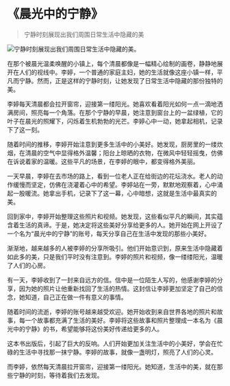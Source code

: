 # 《晨光中的宁静》
> 宁静时刻展现出我们周围日常生活中隐藏的美


![宁静时刻展现出我们周围日常生活中隐藏的美。](/images/aafcc97f67c84c57aadff1a5cd2c7a72.jpg)

在那个被晨光温柔唤醒的小镇上，每个清晨都像是一幅精心绘制的画卷，静静地展开在人们的视线中。李婷，一个普通的家庭主妇，她的生活就像这座小镇一样，平凡而宁静。然而，正是这样的宁静时刻，让她发现了日常生活中隐藏的那份独特的美。

李婷每天清晨都会拉开窗帘，迎接第一缕阳光。她喜欢看着阳光如何一点一滴地洒满房间，照亮每一个角落。在那个宁静的早晨，她注意到窗台上的一盆绿植，它的叶子在晨光的照耀下，闪烁着生机勃勃的光芒。李婷心中一动，她拿起相机，记录下了这一刻。

随着时间的推移，李婷开始注意到更多生活中的小美好。她发现，厨房里的一缕炊烟，在清晨的空气中显得格外温馨；阳台上晾晒的衣物，在微风中轻轻摇曳，仿佛在诉说着家的温暖。这些平凡的场景，在李婷的眼中，都变得格外美丽。

一天早晨，李婷在去市场的路上，看到一位老人正在给街边的花坛浇水。老人的动作缓慢而坚定，仿佛在浇灌着心中的希望。李婷站在一旁，默默地观察着，心中涌起一股暖流。她拿出手机，记录下了这一幕，心中暗想，这就是生活中最真实的美。

回到家中，李婷开始整理这些照片和视频。她发现，这些看似平凡的瞬间，其实蕴含着生活的真谛。于是，她决定将这些美好分享给更多的人。她开始在网上开设了一个名为“晨光中的宁静”的账号，每天分享自己在生活中发现的那些小美好。

渐渐地，越来越多的人被李婷的分享所吸引。他们开始意识到，原来生活中隐藏着如此多的美，只是我们平时没有注意到。李婷的照片和视频，像一缕缕阳光，温暖了人们的心房。

有一天，李婷收到了一封来自远方的信。信中是一位陌生人写的，他感谢李婷的分享，因为她的照片让他重新找回了生活的热情。这封信让李婷更加坚定了自己的信念，她知道，自己正在做一件有意义的事情。

随着时间的流逝，李婷的账号越来越受欢迎。她开始收到来自世界各地的照片和故事，每一个故事都充满了生活的美好。李婷将这些故事和照片整理成一本名为《晨光中的宁静》的书，希望能够将这份美好传递给更多的人。

这本书出版后，引起了巨大的反响。人们开始更加关注生活中的小美好，学会在忙碌的生活中寻找那一抹宁静。李婷的故事，就像一盏明灯，照亮了人们的心灵。

而李婷，依然每天清晨拉开窗帘，迎接第一缕阳光。她知道，生活中的美，就在那些宁静的时刻，等待着我们去发现。